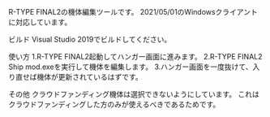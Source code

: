 R-TYPE FINAL2の機体編集ツールです。
2021/05/01のWindowsクライアントに対応しています。

ビルド
Visual Studio 2019でビルドしてください。

使い方
1.R-TYPE FINAL2起動してハンガー画面に進みます。
2.R-TYPE FINAL2 Ship mod.exeを実行して機体を編集します。
3.ハンガー画面を一度抜けて、入り直せば機体が更新されているはずです。

その他
クラウドファンディング機体は選択できないようにしています。
これはクラウドファンディングした方のみが使えるべきであるためです。
